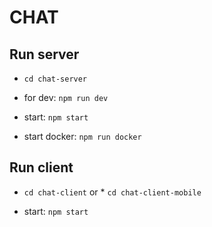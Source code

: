 # CHAT

## Run server

* `cd chat-server`

* for dev: `npm run dev`
* start: `npm start`
* start docker: `npm run docker`

## Run client

* `cd chat-client` or * `cd chat-client-mobile`

* start: `npm start`